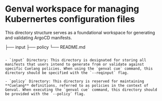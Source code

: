 # Genval workspace for managing Kubernertes configuration files


This directory structure serves as a foundational workspace for generating and validating ArgoCD manifests.


├── input
├── policy
└── README.md
```

- `input` Directory: This directory is designated for storing all manifests that users intend to generate from or validate against specific Cuelang policies. When using the `genval cue` command, this directory should be specified with the `--reqinput` flag.

- `policy` Directory: This directory is reserved for maintaining **Cuelang** definitions, referred to as policies in the context of Genval. When executing the `genval cue` command, this directory should be provided with the `--policy` flag.